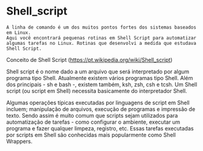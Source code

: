 # Shell_script
	A linha de comando é um dos muitos pontos fortes dos sistemas baseados em Linux.
	Aqui você encontrará pequenas rotinas em Shell Script para automatizar algumas tarefas no Linux. Rotinas que desenvolvi a medida que estudava Shell Script.

Conceito de Shell Script (https://pt.wikipedia.org/wiki/Shell_script)

  Shell script é o nome dado a um arquivo que será interpretado por algum programa tipo Shell. Atualmente existem vários programas tipo Shell. Além dos principais - sh e bash -, existem também, ksh, zsh, csh e tcsh. Um Shell script (ou script em Shell) necessita basicamente do interpretador Shell.

  Algumas operações típicas executadas por linguagens de script em Shell incluem; manipulação de arquivos, execução de programas e impressão de texto. Sendo assim é muito comum que scripts sejam utilizados para automatização de tarefas - como configurar o ambiente, executar um programa e fazer qualquer limpeza, registro, etc. Essas tarefas executadas por scripts em Shell são conhecidas mais popularmente como Shell Wrappers.


